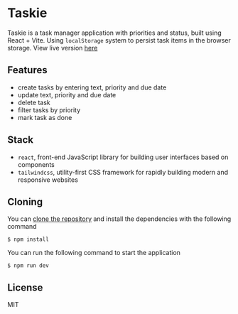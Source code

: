 # Taskie

Taskie is a task manager application with priorities and status, built using React + Vite.
Using `localStorage` system to persist task items in the browser storage.
View live version [here](https://taskie-task-manager.netlify.app/)

## Features

- create tasks by entering text, priority and due date
- update text, priority and due date
- delete task
- filter tasks by priority
- mark task as done

## Stack

- `react`, front-end JavaScript library for building user interfaces based on components
- `tailwindcss`, utility-first CSS framework for rapidly building modern and responsive websites

## Cloning

You can [clone the repository](https://docs.github.com/en/repositories/creating-and-managing-repositories/cloning-a-repository) and install the dependencies with the following command

```
$ npm install

```

You can run the following command to start the application

```
$ npm run dev

```

## License

MIT
